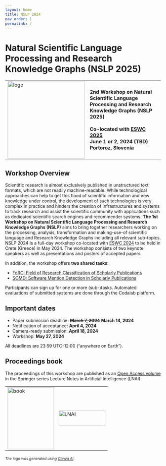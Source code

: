 ```yaml
---
layout: home
title: NSLP 2024
nav_order: 1
permalink: /
---
```


# Natural Scientific Language Processing and Research Knowledge Graphs (NSLP 2025)

<table>
  <tr>
    <td style="text-align:left">
      <img width="250" height="250" src="./logo.png" alt="logo"/>
    </td>
    <td>
    <strong>2nd Workshop on Natural Scientific Language Processing and Research Knowledge Graphs (NSLP 2025)
</strong>
    <br/><br/>
    <strong>Co-located with <a href="https://2025.eswc-conferences.org" target="_blank">ESWC 2025</a></strong>
    <br/>
    <strong><span>June 1 or 2, 2024 (TBD)</span></strong>
    <br/>
    <strong>Portoroz, Slovenia</strong>
    </td>
  </tr>
</table>

## Workshop Overview

Scientific research is almost exclusively published in unstructured text formats, which are not readily machine-readable. While technological approaches can help to get this flood of scientific information and new knowledge under control, the development of such technologies is very complex in practice and hinders the creation of infrastructures and systems to track research and assist the scientific community with applications such as dedicated scientific search engines and recommender systems. **The 1st Workshop on Natural Scientific Language Processing and Research Knowledge Graphs (NSLP)** aims to bring together researchers working on the processing, analysis, transformation and making-use-of scientific language and Research Knowledge Graphs including all relevant sub-topics. NSLP 2024 is a full-day workshop co-located with [ESWC 2024](https://2024.eswc-conferences.org) to be held in Crete (Greece) in May 2024. The workshop consists of two keynote speakers as well as presentations and posters of accepted papers. 

In addition, the workshop offers **two shared tasks**:

* [FoRC: Field of Research Classification of Scholarly Publications](https://nfdi4ds.github.io/nslp2024/docs/forc_shared_task.html)
* [SOMD: Software Mention Detection in Scholarly Publications](https://nfdi4ds.github.io/nslp2024/docs/somd_shared_task.html)
  
Participants can sign up for one or more (sub-)tasks. Automated evaluations of submitted systems are done through the Codalab platform.

## Important dates

* Paper submission deadline: ~~**March 7, 2024**~~ **March 14, 2024**
* Notification of acceptance: **April 4, 2024**
* Camera-ready submission: **April 18, 2024**
* Workshop: **<span>May 27, 2024</span>**

All deadlines are 23:59 UTC-12:00 (“anywhere on Earth”).

## Proceedings book
The proceedings of this workshop are published as an [Open Access volume](https://link.springer.com/book/10.1007/978-3-031-65794-8) in the Springer series Lecture Notes in Artificial Intelligence (LNAI).

<table border="0">
  <tr>
    <td style="text-align:left">
      <img width="150" height="200" src="nslp-book.png" alt="book"/>
    </td>
    <td>
      <img width="150" height="50" src="LNAI-Logo.png" alt="LNAI"/>
    </td>
  </tr>
</table>

<div align="left" style="margin: 0px auto;">

</div>

<div align="left" style="margin: 0px auto;">

</div>



<small><i>The logo was generated using [Canva AI](https://www.canva.com/en_gb/)</i></small>.
